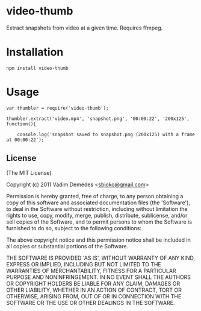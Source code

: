 # video-thumb

  Extract snapshots from video at a given time. Requires ffmpeg.

# Installation

```npm install video-thumb```

# Usage

```
var thumbler = require('video-thumb');

thumbler.extract('video.mp4', 'snapshot.png', '00:00:22', '200x125', function(){
	
	console.log('snapshot saved to snapshot.png (200x125) with a frame at 00:00:22');
```

## License 

(The MIT License)

Copyright (c) 2011 Vadim Demedes &lt;sbioko@gmail.com&gt;

Permission is hereby granted, free of charge, to any person obtaining
a copy of this software and associated documentation files (the
'Software'), to deal in the Software without restriction, including
without limitation the rights to use, copy, modify, merge, publish,
distribute, sublicense, and/or sell copies of the Software, and to
permit persons to whom the Software is furnished to do so, subject to
the following conditions:

The above copyright notice and this permission notice shall be
included in all copies or substantial portions of the Software.

THE SOFTWARE IS PROVIDED 'AS IS', WITHOUT WARRANTY OF ANY KIND,
EXPRESS OR IMPLIED, INCLUDING BUT NOT LIMITED TO THE WARRANTIES OF
MERCHANTABILITY, FITNESS FOR A PARTICULAR PURPOSE AND NONINFRINGEMENT.
IN NO EVENT SHALL THE AUTHORS OR COPYRIGHT HOLDERS BE LIABLE FOR ANY
CLAIM, DAMAGES OR OTHER LIABILITY, WHETHER IN AN ACTION OF CONTRACT,
TORT OR OTHERWISE, ARISING FROM, OUT OF OR IN CONNECTION WITH THE
SOFTWARE OR THE USE OR OTHER DEALINGS IN THE SOFTWARE.